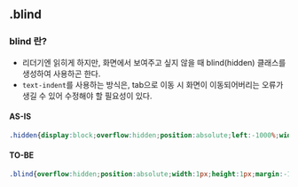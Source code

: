 ## .blind
### blind 란?
- 리더기엔 읽히게 하지만, 화면에서 보여주고 싶지 않을 때 blind(hidden) 클래스를 생성하여 사용하곤 한다.
- `text-indent`를 사용하는 방식은, tab으로 이동 시 화면이 이동되어버리는 오류가 생길 수 있어 수정해야 할 필요성이 있다.

#### AS-IS
```css
.hidden{display:block;overflow:hidden;position:absolute;left:-1000%;width:1px;height:1px;color:#fff;}
```

#### TO-BE
```css
.blind{overflow:hidden;position:absolute;width:1px;height:1px;margin:-1px;padding:0;clip:rect(0,0,0,0)}
```
